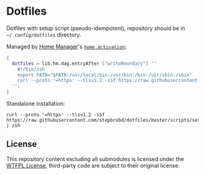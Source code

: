 # Dotfiles

Dotfiles with setup script (pseudo-idempotent), repository should be in `~/.config/dotfiles` directory.

Managed by [Home Manager](https://github.com/nix-community/home-manager)'s [`home.activation`](https://rycee.gitlab.io/home-manager/options.html#opt-home.activation):

```nix
{
  dotfiles = lib.hm.dag.entryAfter ["writeBoundary"] ''
    #!/bin/zsh
    export PATH="$PATH:/usr/local/bin:/usr/bin:/bin:/usr/sbin:/sbin"
    curl --proto '=https' --tlsv1.2 -sSf https://raw.githubusercontent.com/stepbrobd/dotfiles/master/scripts/setup.sh | zsh >/dev/null 2>&1
  '';
}
```

Standalone installation:

```shell
curl --proto '=https' --tlsv1.2 -sSf https://raw.githubusercontent.com/stepbrobd/dotfiles/master/scripts/setup.sh | zsh
```

## License

This repository content excluding all submodules is licensed under the [WTFPL License](LICENSE.md), third-party code are subject to their original license.
